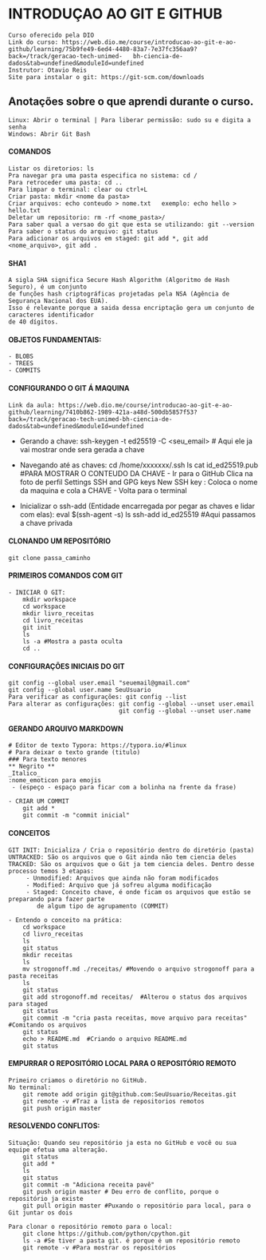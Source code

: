 # INTRODUÇAO AO GIT E GITHUB

    Curso oferecido pela DIO 
    Link do curso: https://web.dio.me/course/introducao-ao-git-e-ao-github/learning/75b9fe49-6ed4-4480-83a7-7e37fc356aa9?back=/track/geracao-tech-unimed-   bh-ciencia-de-dados&tab=undefined&moduleId=undefined
    Instrutor: Otavio Reis
    Site para instalar o git: https://git-scm.com/downloads

## Anotações sobre o que aprendi durante o curso.

    Linux: Abrir o terminal | Para liberar permissão: sudo su e digita a senha
    Windows: Abrir Git Bash

#### COMANDOS
    Listar os diretorios: ls 
    Pra navegar pra uma pasta especifica no sistema: cd /
    Para retroceder uma pasta: cd ..
    Para limpar o terminal: clear ou ctrl+L
    Criar pasta: mkdir <nome da pasta>
    Criar arquivos: echo conteudo > nome.txt   exemplo: echo hello > hello.txt
    Deletar um repositorio: rm -rf <nome_pasta>/
    Para saber qual a versao do git que esta se utilizando: git --version
    Para saber o status do arquivo: git status
    Para adicionar os arquivos em staged: git add *, git add <nome_arquivo>, git add .

#### SHA1
    A sigla SHA significa Secure Hash Algorithm (Algoritmo de Hash Seguro), é um conjunto 
    de funções hash criptográficas projetadas pela NSA (Agência de Segurança Nacional dos EUA). 
    Isso é relevante porque a saida dessa encriptação gera um conjunto de caracteres identificador 
    de 40 dígitos.  

#### OBJETOS FUNDAMENTAIS:
    - BLOBS
    - TREES
    - COMMITS

#### CONFIGURANDO O GIT Á MAQUINA 
    Link da aula: https://web.dio.me/course/introducao-ao-git-e-ao-github/learning/7410b862-1989-421a-a48d-500db5857f53?back=/track/geracao-tech-unimed-bh-ciencia-de-dados&tab=undefined&moduleId=undefined

- Gerando a chave: 
    ssh-keygen -t ed25519 -C <seu_email> # Aqui ele ja vai mostrar onde sera gerada a chave
    
- Navegando até as chaves: 
    cd /home/xxxxxxx/.ssh
    ls
    cat id_ed25519.pub #PARA MOSTRAR O CONTEUDO DA CHAVE
        - Ir para o GitHub 
            Clica na foto de perfil 
                Settings
                    SSH and GPG keys
                        New SSH key : Coloca o nome da maquina e cola a CHAVE
        - Volta para o terminal 

- Inicializar o ssh-add (Entidade encarregada por pegar as chaves e lidar com elas):
            eval $(ssh-agent -s)
            ls
            ssh-add id_ed25519 #Aqui passamos a chave privada

#### CLONANDO UM REPOSITÓRIO 
    git clone passa_caminho 

#### PRIMEIROS COMANDOS COM GIT
    - INICIAR O GIT: 
        mkdir workspace
        cd workspace
        mkdir livro_receitas
        cd livro_receitas
        git init 
        ls
        ls -a #Mostra a pasta oculta
        cd ..

    
#### CONFIGURAÇÕES INICIAIS DO GIT 
    git config --global user.email "seuemail@gmail.com"
    git config --global user.name SeuUsuario 
    Para verificar as configurações: git config --list
    Para alterar as configurações: git config --global --unset user.email
                                   git config --global --unset user.name

    
#### GERANDO ARQUIVO MARKDOWN
    # Editor de texto Typora: https://typora.io/#linux
    # Para deixar o texto grande (titulo)
    ### Para texto menores
    ** Negrito **
    _Italico_
    :nome_emoticon para emojis
     - (espeço - espaço para ficar com a bolinha na frente da frase)

    - CRIAR UM COMMIT 
        git add *
        git commit -m "commit inicial"

    
#### CONCEITOS
    GIT INIT: Inicializa / Cria o repositório dentro do diretório (pasta)
    UNTRACKED: São os arquivos que o Git ainda não tem ciencia deles
    TRACKED: São os arquivos que o Git ja tem ciencia deles. Dentro desse processo temos 3 etapas:
         - Unmodified: Arquivos que ainda não foram modificados
         - Modified: Arquivo que já sofreu alguma modificação 
         - Staged: Conceito chave, é onde ficam os arquivos que estão se preparando para fazer parte 
            de algum tipo de agrupamento (COMMIT)

    - Entendo o conceito na prática:
        cd workspace
        cd livro_receitas
        ls
        git status
        mkdir receitas
        ls
        mv strogonoff.md ./receitas/ #Movendo o arquivo strogonoff para a pasta receitas
        ls
        git status
        git add strogonoff.md receitas/  #Alterou o status dos arquivos para staged
        git status
        git commit -m "cria pasta receitas, move arquivo para receitas"  #Comitando os arquivos
        git status
        echo > README.md  #Criando o arquivo README.md
        git status

    
#### EMPURRAR O REPOSITÓRIO LOCAL PARA O REPOSITÓRIO REMOTO
    Primeiro criamos o diretório no GitHub. 
    No terminal: 
        git remote add origin git@github.com:SeuUsuario/Receitas.git
        git remote -v #Traz a lista de repositorios remotos
        git push origin master

    
#### RESOLVENDO CONFLITOS:
    Situação: Quando seu repositório ja esta no GitHub e você ou sua equipe efetua uma alteração. 
        git status 
        git add *
        ls
        git status
        git commit -m "Adiciona receita pavê"
        git push origin master # Deu erro de conflito, porque o repositório ja existe
        git pull origin master #Puxando o repositório para local, para o Git juntar os dois

    Para clonar o repositório remoto para o local:
        git clone https://github.com/python/cpython.git
        ls -a #Se tiver a pasta git. é porque é um repositório remoto 
        git remote -v #Para mostrar os repositórios
